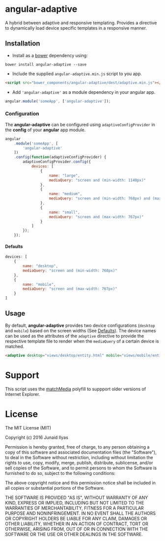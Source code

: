 # angular-adaptive
A hybrid between adaptive and responsive templating. Provides a directive to dynamically load device specific templates in a responsive manner.
## Installation
* Install as a [bower](http://bower.io) dependency using: 
```
bower install angular-adaptive --save
```
* Include the supplied `angular-adaptive.min.js` script to you app.
```html
<script src="bower_components/angular-adaptive/dest/adaptive.min.js"></script>
```
* Add `'angular-adaptive'` as a module dependency in your angular app.
```javascript
angular.module('someApp', ['angular-adaptive']);
```
### Configuration
The **angular-adaptive** can be configured using `adaptiveConfigProvider` in the **config** of your **angular** app module.
```javascript
angular
    .module('someApp', [
        'angular-adaptive'
    ])
    .config(function(adaptiveConfigProvider) {
        adaptiveConfigProvider.config({
            devices: [
                {
                    name: "large",
                    mediaQuery: "screen and (min-width: 1140px)"
                },
                {
                    name: "medium",
                    mediaQuery: "screen and (min-width: 768px) and (max-width: 1280px)"
                },
                {
                    name: "small",
                    mediaQuery: "screen and (max-width: 767px)"
                }
            ]
        });
    });
```
#### Defaults
```javascript
devices: [
    {
        name: "desktop",
        mediaQuery: "screen and (min-width: 768px)"
    },
    {
        name: "mobile",
        mediaQuery: "screen and (max-width: 767px)"
    }
]
```
## Usage
By default, **angular-adaptive** provides two device configurations (`desktop` and `mobile`) based on the screen widths (See [Defaults](#defaults)). The device names can be used as the attributes of the `adaptive` directive to provide the respective template file to render when the `mediaQuery` of a certain device is matched.
```html
<adaptive desktop="views/desktop/entity.html" mobile="views/mobile/entity.html"></adaptive>
```
# Support
This script uses the [matchMedia](https://github.com/paulirish/matchMedia.js) polyfill to suppport older versions of Internet Explorer.
# License
The MIT License (MIT)

Copyright (c) 2016 Junaid Ilyas

Permission is hereby granted, free of charge, to any person obtaining a copy
of this software and associated documentation files (the "Software"), to deal
in the Software without restriction, including without limitation the rights
to use, copy, modify, merge, publish, distribute, sublicense, and/or sell
copies of the Software, and to permit persons to whom the Software is
furnished to do so, subject to the following conditions:

The above copyright notice and this permission notice shall be included in all
copies or substantial portions of the Software.

THE SOFTWARE IS PROVIDED "AS IS", WITHOUT WARRANTY OF ANY KIND, EXPRESS OR
IMPLIED, INCLUDING BUT NOT LIMITED TO THE WARRANTIES OF MERCHANTABILITY,
FITNESS FOR A PARTICULAR PURPOSE AND NONINFRINGEMENT. IN NO EVENT SHALL THE
AUTHORS OR COPYRIGHT HOLDERS BE LIABLE FOR ANY CLAIM, DAMAGES OR OTHER
LIABILITY, WHETHER IN AN ACTION OF CONTRACT, TORT OR OTHERWISE, ARISING FROM,
OUT OF OR IN CONNECTION WITH THE SOFTWARE OR THE USE OR OTHER DEALINGS IN THE
SOFTWARE.
